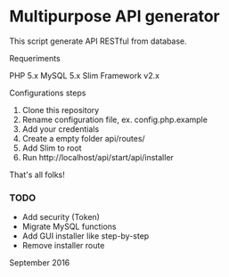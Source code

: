 # Multipurpose API generator

This script generate API RESTful from database.

Requeriments

PHP 5.x
MySQL 5.x
Slim Framework v2.x

Configurations steps
1. Clone this repository
2. Rename configuration file, ex. config.php.example
3. Add your credentials
4. Create a empty folder api/routes/
5. Add Slim to root
6. Run http://localhost/api/start/api/installer

That's all folks!

### TODO

- Add security (Token)
- Migrate MySQL functions
- Add GUI installer like step-by-step
- Remove installer route

September 2016